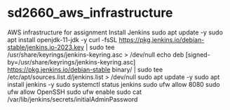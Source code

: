 # sd2660_aws_infrastructure
AWS infrastructure for assignment
Install Jenkins
sudo apt update -y
sudo apt install openjdk-11-jdk -y
curl -fsSL https://pkg.jenkins.io/debian-stable/jenkins.io-2023.key | sudo tee \
/usr/share/keyrings/jenkins-keyring.asc > /dev/null
echo deb [signed-by=/usr/share/keyrings/jenkins-keyring.asc] \
https://pkg.jenkins.io/debian-stable binary/ | sudo tee \
/etc/apt/sources.list.d/jenkins.list > /dev/null
sudo apt update -y
sudo apt install jenkins -y
sudo systemctl status jenkins
sudo ufw allow 8080
sudo ufw allow OpenSSH
sudo ufw enable
sudo cat /var/lib/jenkins/secrets/initialAdminPassword